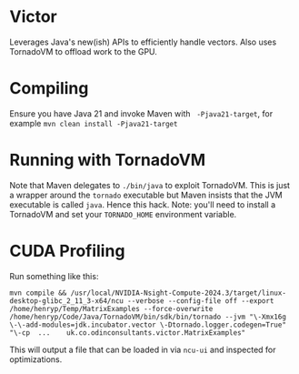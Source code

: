 # Victor
Leverages Java's new(ish) APIs to efficiently handle vectors.
Also uses TornadoVM to offload work to the GPU.

# Compiling
Ensure you have Java 21 and invoke Maven with ` -Pjava21-target`, for example `mvn clean install -Pjava21-target` 

# Running with TornadoVM
Note that Maven delegates to `./bin/java` to exploit TornadoVM.
This is just a wrapper around the `tornado` executable but Maven insists that the JVM executable is called `java`. Hence this hack.
Note: you'll need to install a TornadoVM and set your `TORNADO_HOME` environment variable.

# CUDA Profiling 
Run something like this:

`mvn compile && /usr/local/NVIDIA-Nsight-Compute-2024.3/target/linux-desktop-glibc_2_11_3-x64/ncu --verbose --config-file off --export /home/henryp/Temp/MatrixExamples --force-overwrite  /home/henryp/Code/Java/TornadoVM/bin/sdk/bin/tornado --jvm "\-Xmx16g \-\-add-modules=jdk.incubator.vector \-Dtornado.logger.codegen=True"  "\-cp  ...    uk.co.odinconsultants.victor.MatrixExamples"`

This will output a file that can be loaded in via `ncu-ui` and inspected for optimizations.